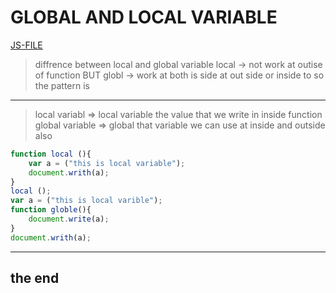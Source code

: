 # GLOBAL AND LOCAL VARIABLE
[JS-FILE](../js/global-local-variable-24.js)
>diffrence between local and global variable local -> not work at outise of function BUT globl -> work at both is side at out side or inside to so the pattern is
---
> local variabl =>  local variable the value that we write in inside function
>global variable =>  global that variable we can use at inside and outside also
```javascript
function local (){
    var a = ("this is local variable");
    document.writh(a);
}
local ();
var a = ("this is local varible");
function globle(){
    document.write(a);
}
document.writh(a);
```
---
## the end
